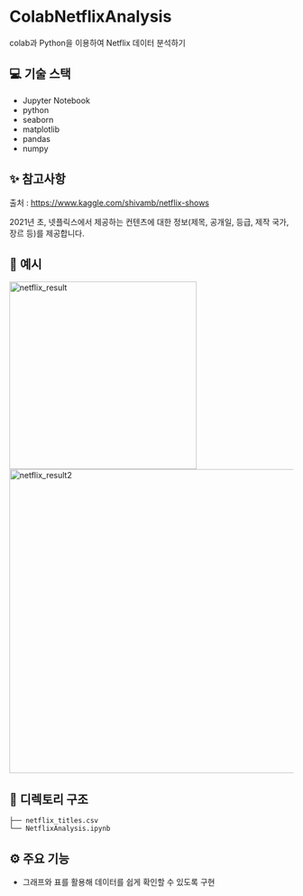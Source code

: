 # ColabNetflixAnalysis
colab과 Python을 이용하여 Netflix 데이터 분석하기

## 💻 기술 스택

- Jupyter Notebook
- python
- seaborn
- matplotlib
- pandas
- numpy

## ✨ 참고사항

출처 : https://www.kaggle.com/shivamb/netflix-shows

2021년 초, 넷플릭스에서 제공하는 컨텐츠에 대한 정보(제목, 공개일, 등급, 제작 국가, 장르 등)를 제공합니다.

## 📄 예시

<img width="332" alt="netflix_result" src="https://user-images.githubusercontent.com/81430564/133959008-922c531c-2733-4f2a-8fad-fb533e30e90d.PNG">
<img width="538" alt="netflix_result2" src="https://user-images.githubusercontent.com/81430564/133959052-3bac4f12-78f0-4db7-a249-a975f9393af7.PNG">


## 🌲 디렉토리 구조

```
├── netflix_titles.csv
└── NetflixAnalysis.ipynb
``` 

## ⚙️ 주요 기능

- 그래프와 표를 활용해 데이터를 쉽게 확인할 수 있도록 구현
